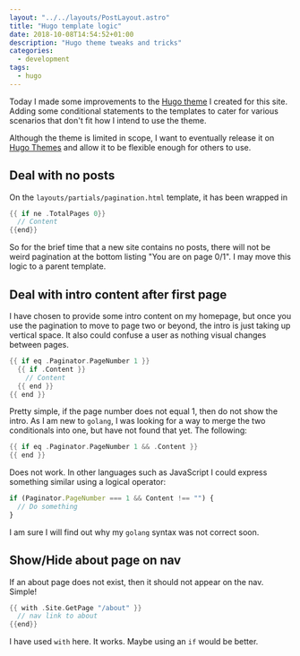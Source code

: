 ```yaml
---
layout: "../../layouts/PostLayout.astro"
title: "Hugo template logic"
date: 2018-10-08T14:54:52+01:00
description: "Hugo theme tweaks and tricks"
categories:
  - development
tags:
  - hugo
---
```


Today I made some improvements to the [Hugo theme](https://github.com/freemagee/comfortable-basic) I created for this site. Adding some conditional statements to the templates to cater for various scenarios that don't fit how I intend to use the theme.

Although the theme is limited in scope, I want to eventually release it on [Hugo Themes](https://themes.gohugo.io/) and allow it to be flexible enough for others to use.

## Deal with no posts

On the `layouts/partials/pagination.html` template, it has been wrapped in

```go
{{ if ne .TotalPages 0}}
  // Content
{{end}}
```

<!--more-->

So for the brief time that a new site contains no posts, there will not be weird pagination at the bottom listing "You are on page 0/1". I may move this logic to a parent template.

## Deal with intro content after first page

I have chosen to provide some intro content on my homepage, but once you use the pagination to move to page two or beyond, the intro is just taking up vertical space. It also could confuse a user as nothing visual changes between pages.

```go
{{ if eq .Paginator.PageNumber 1 }}
  {{ if .Content }}
    // Content
  {{ end }}
{{ end }}
```

Pretty simple, if the page number does not equal 1, then do not show the intro. As I am new to `golang`, I was looking for a way to merge the two conditionals into one, but have not found that yet. The following:

```go
{{ if eq .Paginator.PageNumber 1 && .Content }}
{{ end }}
```

Does not work. In other languages such as JavaScript I could express something similar using a logical operator:

```javascript
if (Paginator.PageNumber === 1 && Content !== "") {
  // Do something
}
```

I am sure I will find out why my `golang` syntax was not correct soon.

## Show/Hide about page on nav

If an about page does not exist, then it should not appear on the nav. Simple!

```go
{{ with .Site.GetPage "/about" }}
  // nav link to about
{{end}}
```

I have used `with` here. It works. Maybe using an `if` would be better.
